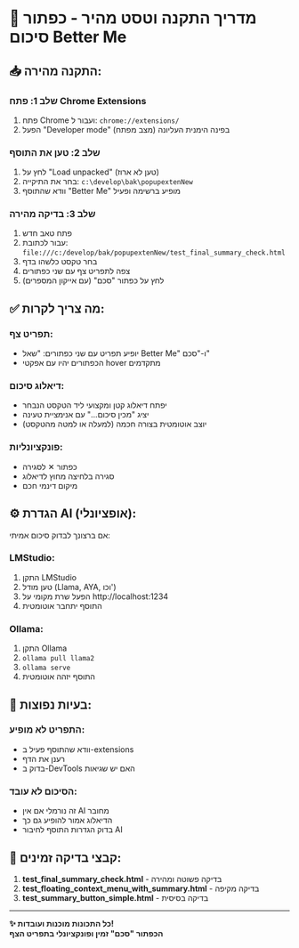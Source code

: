 # 🚀 מדריך התקנה וטסט מהיר - כפתור סיכום Better Me

## 📥 התקנה מהירה:

### שלב 1: פתח Chrome Extensions
1. פתח Chrome ועבור ל: `chrome://extensions/`
2. הפעל "Developer mode" (מצב מפתח) בפינה הימנית העליונה

### שלב 2: טען את התוסף
1. לחץ על "Load unpacked" (טען לא ארוז)
2. בחר את התיקייה: `c:\develop\bak\popupextenNew`
3. וודא שהתוסף "Better Me" מופיע ברשימה ופעיל

### שלב 3: בדיקה מהירה
1. פתח טאב חדש
2. עבור לכתובת: `file:///c:/develop/bak/popupextenNew/test_final_summary_check.html`
3. בחר טקסט כלשהו בדף
4. צפה לתפריט צף עם שני כפתורים
5. לחץ על כפתור "סכם" (עם אייקון המספרים)

## ✅ מה צריך לקרות:

### תפריט צף:
- יופיע תפריט עם שני כפתורים: "שאל Better Me" ו-"סכם"
- הכפתורים יהיו עם אפקטי hover מתקדמים

### דיאלוג סיכום:
- יפתח דיאלוג קטן ומקצועי ליד הטקסט הנבחר
- יציג "מכין סיכום..." עם אנימציית טעינה
- יוצב אוטומטית בצורה חכמה (למעלה או למטה מהטקסט)

### פונקציונליות:
- כפתור ✕ לסגירה
- סגירה בלחיצה מחוץ לדיאלוג
- מיקום דינמי חכם

## ⚙️ הגדרת AI (אופציונלי):

אם ברצונך לבדוק סיכום אמיתי:

### LMStudio:
1. התקן LMStudio
2. טען מודל (Llama, AYA, וכו')
3. הפעל שרת מקומי על http://localhost:1234
4. התוסף יתחבר אוטומטית

### Ollama:
1. התקן Ollama
2. `ollama pull llama2`
3. `ollama serve`
4. התוסף יזהה אוטומטית

## 🔧 בעיות נפוצות:

### התפריט לא מופיע:
- וודא שהתוסף פעיל ב-extensions
- רענן את הדף
- בדוק ב-DevTools האם יש שגיאות

### הסיכום לא עובד:
- זה נורמלי אם אין AI מחובר
- הדיאלוג אמור להופיע גם כך
- בדוק הגדרות התוסף לחיבור AI

## 📱 קבצי בדיקה זמינים:

1. **test_final_summary_check.html** - בדיקה פשוטה ומהירה
2. **test_floating_context_menu_with_summary.html** - בדיקה מקיפה
3. **test_summary_button_simple.html** - בדיקה בסיסית

---

**✨ כל התכונות מוכנות ועובדות!**  
**הכפתור "סכם" זמין ופונקציונלי בתפריט הצף**
